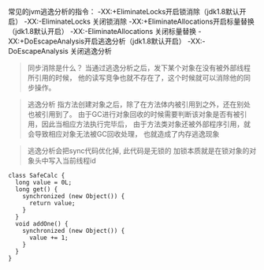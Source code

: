 常见的jvm逃逸分析的指令：
-XX:+EliminateLocks开启锁消除（jdk1.8默认开启）
-XX:-EliminateLocks 关闭锁消除
-XX:+EliminateAllocations开启标量替换（jdk1.8默认开启）
-XX:-EliminateAllocations 关闭标量替换
-XX:+DoEscapeAnalysis开启逃逸分析（jdk1.8默认开启）
-XX:-DoEscapeAnalysis 关闭逃逸分析


> 同步消除是什么？
当通过逃逸分析之后，发下某个对象在没有被外部线程所引用的时候，
他的读写竞争也就不存在了，这个时候就可以消除他的同步操作。

> 逃逸分析
指方法创建对象之后，除了在方法体内被引用到之外，还在别处也被引用到了。
由于GC进行对象回收的时候需要判断该对象是否有被引用，因此当相应方法执行完毕后，
由于方法类对象还被外部程序引用，就会导致相应对象无法被GC回收处理，
也就造成了内存逃逸现象

> 逃逸分析会把sync代码优化掉, 此代码是无锁的
> 加锁本质就是在锁对象的对象头中写入当前线程id
```aidl
class SafeCalc {
  long value = 0L;
  long get() {
    synchronized (new Object()) {
      return value;
    }
  }
  void addOne() {
    synchronized (new Object()) {
      value += 1;
    }
  }
}

```
